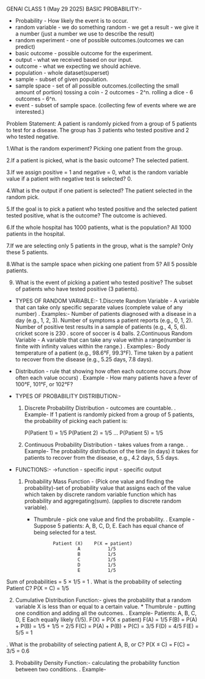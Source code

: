GENAI CLASS 1 (May 29 2025)
BASIC PROBABILITY:-

* Probability - How likely the event is to occur. 
* random variable - we do something random - we get a result - we give it a number (just a number we use to describe the result)
* random experiment -  one of possible outcomes.(outcomes we can predict)
* basic outcome - possible outcome for the experiment.
* output - what we received based on our input.
* outcome - what we expecting we should achieve.
* population - whole dataset(superset)
* sample - subset of given population.
* sample space - set of all possible outcomes.(collecting the small amount of portion)
               tossing a coin - 2 outcomes - 2^n.
               rolling a dice - 6 outcomes - 6^n.
* event - subset of sample space. (collecting few of events where we are interested.)

Problem Statement:
A patient is randomly picked from a group of 5 patients to test for a disease. The group has 3 patients who tested positive and 2 who tested negative.

1.What is the random experiment?
  Picking one patient from the group.

2.If a patient is picked, what is the basic outcome?
 The selected patient.

3.If we assign positive = 1 and negative = 0, what is the random variable value if a patient with negative test is selected?
  0.

4.What is the output if one patient is selected?
  The patient selected in the random pick.

5.If the goal is to pick a patient who tested positive and the selected patient tested positive, what is the outcome?
  The outcome is achieved.

6.If the whole hospital has 1000 patients, what is the population?
  All 1000 patients in the hospital.

7.If we are selecting only 5 patients in the group, what is the sample?
  Only these 5 patients.

8.What is the sample space when picking one patient from 5?
  All 5 possible patients.

9. What is the event of picking a patient who tested positive?
   The subset of patients who have tested positive (3 patients).

* TYPES OF RANDOM VARIABLE:- 
    1.Discrete Random Variable - A variable that can take only specific separate values (complete value of any number)
       . Examples:- Number of patients diagnosed with a disease in a day (e.g., 1, 2, 3).
                    Number of symptoms a patient reports (e.g., 0, 1, 2).
                    Number of positive test results in a sample of patients (e.g., 4, 5, 6).
                    cricket score is 230 . score of soccer is 4 balls.
    2.Continuous Random Variable - A variable that can take any value within a range(number is finite with infinity values within the range.)
       . Examples:- Body temperature of a patient (e.g., 98.6°F, 99.3°F).
                    Time taken by a patient to recover from the disease (e.g., 5.25 days, 7.8 days).

* Distribution - rule that showing how often each outcome occurs.(how often each value occurs)
  . Example - How many patients have a fever of 100°F, 101°F, or 102°F?

* TYPES OF PROBABILITY DISTRIBUTION:- 
     1. Discrete Probability Distribution - outcomes are countable.
       . Example- If 1 patient is randomly picked from a group of 5 patients, the probability of picking each patient is:

          P(Patient 1) = 1/5
          P(Patient 2) = 1/5
          ...
          P(Patient 5) = 1/5
     2. Continuous Probability Distribution - takes values from a range.
       . Example- The probability distribution of the time (in days) it takes for patients to recover from the disease, e.g., 4.2 days, 5.5 days.

* FUNCTIONS:-
    ->function - specific input - specific output
  1. Probability Mass Function - (Pick one value and finding the probability)-set of probability value that assigns each of the value which taken by discrete random variable
     function which has probability and aggregating(sum). (applies to discrete random variable).
       * Thumbrule - pick one value and find the probability.
        . Example - Suppose 5 patients: A, B, C, D, E. Each has equal chance of being selected for a test.

                    Patient (X)	   P(X = patient)
                             A	        1/5
                             B	        1/5
                             C	        1/5
                             D	        1/5
                             E	        1/5

Sum of probabilities = 5 × 1/5 = 1
. What is the probability of selecting Patient C?
  P(X = C) = 1/5

2. Cumulative Distribution Function:- gives the probability that a random variable X is less than or equal to a certain value.
       * Thumbrule - putting one condition and adding all the outcomes.
        . Example- Patients: A, B, C, D, E
                   Each equally likely (1/5).
                   F(X) = P(X ≤ patient)
                   F(A) = 1/5
                   F(B) = P(A) + P(B) = 1/5 + 1/5 = 2/5
                   F(C) = P(A) + P(B) + P(C) = 3/5
                   F(D) = 4/5
                   F(E) = 5/5 = 1

. What is the probability of selecting patient A, B, or C?
  P(X ≤ C) = F(C) = 3/5 = 0.6

3. Probability Density Function:- calculating the probability function between two conditions.
    . Example- 





